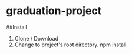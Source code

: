 graduation-project
==================

##Install
1. Clone / Download
2. Change to project's root directory.
    npm install
